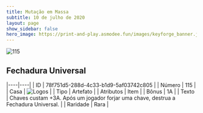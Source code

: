 ```yaml
---
title: Mutação em Massa
subtitle: 10 de julho de 2020
layout: page
show_sidebar: false
hero_image: https://print-and-play.asmodee.fun/images/keyforge_banner.jpg
---
```


![115](https://cdn.keyforgegame.com/media/card_front/pt/479_115_3M3F33339XV4_pt.png)

## Fechadura Universal

|----|----|
| ID | 78f751d5-288d-4c33-b1d9-5af03742c805 |
| Número | 115 |
| Casa | ![Logos](https://archonarcana.com/images/thumb/c/ce/Logos.png/22px-Logos.png "Logos") |
| Tipo | Artefato |
| Atributos | Item |
| Bônus | 1A |
| Texto | Chaves custam +3A.  Após um jogador forjar uma chave, destrua a Fechadura Universal. |
| Raridade | Rara |
